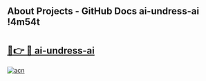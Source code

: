 ## About Projects - GitHub Docs ai-undress-ai !4m54t

# <h2><a href="https://andorid.site?title=ai-undress-ai&ref=19M">🔗👉 🔴 ai-undress-ai</a></h2>

[![acn](https://github.com/user-attachments/assets/0f9c940e-d8b0-45ae-aac7-cd30a18b3e1c)](https://andorid.site?title=ai-undress-ai&ref=19M)
